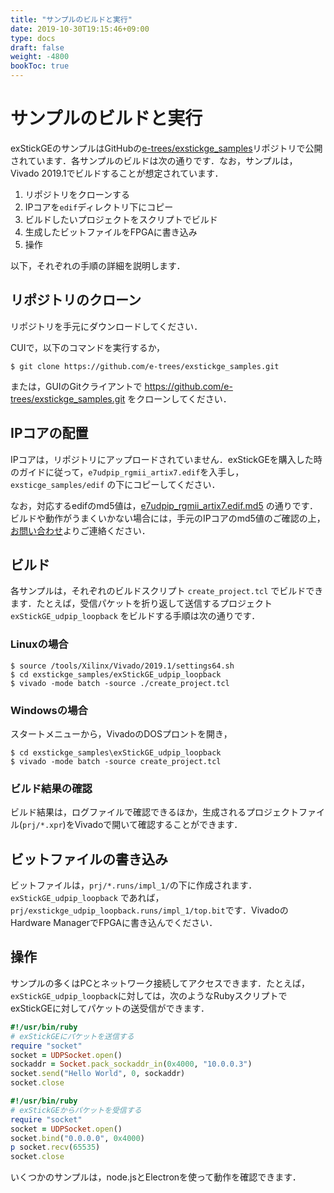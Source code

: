 ```yaml
---
title: "サンプルのビルドと実行"
date: 2019-10-30T19:15:46+09:00
type: docs
draft: false
weight: -4800
bookToc: true
---
```


# サンプルのビルドと実行

exStickGEのサンプルはGitHubの[e-trees/exstickge_samples](https://github.com/e-trees/exstickge_samples)リポジトリで公開されています．各サンプルのビルドは次の通りです．なお，サンプルは，Vivado 2019.1でビルドすることが想定されています．

1. リポジトリをクローンする
1. IPコアを`edif`ディレクトリ下にコピー
1. ビルドしたいプロジェクトをスクリプトでビルド
1. 生成したビットファイルをFPGAに書き込み
1. 操作

以下，それぞれの手順の詳細を説明します．

## リポジトリのクローン

リポジトリを手元にダウンロードしてください．

CUIで，以下のコマンドを実行するか，

```shell
$ git clone https://github.com/e-trees/exstickge_samples.git
```

または，GUIのGitクライアントで https://github.com/e-trees/exstickge_samples.git をクローンしてください．

## IPコアの配置

IPコアは，リポジトリにアップロードされていません．exStickGEを購入した時のガイドに従って，`e7udpip_rgmii_artix7.edif`を入手し，`exsticge_samples/edif` の下にコピーしてください．

なお，対応するedifのmd5値は，[e7udpip_rgmii_artix7.edif.md5](https://github.com/e-trees/exstickge_samples/blob/master/edif/e7udpip_rgmii_artix7.edif.md5) の通りです．ビルドや動作がうまくいかない場合には，手元のIPコアのmd5値のご確認の上，[お問い合わせ](https://e-trees.jp/contact/)よりご連絡ください．

## ビルド

各サンプルは，それぞれのビルドスクリプト `create_project.tcl` でビルドできます．たとえば，受信パケットを折り返して送信するプロジェクト `exStickGE_udpip_loopback` をビルドする手順は次の通りです．

### Linuxの場合

```shell
$ source /tools/Xilinx/Vivado/2019.1/settings64.sh
$ cd exstickge_samples/exStickGE_udpip_loopback
$ vivado -mode batch -source ./create_project.tcl
```

### Windowsの場合

スタートメニューから，VivadoのDOSプロントを開き，

```shell
$ cd exstickge_samples\exStickGE_udpip_loopback
$ vivado -mode batch -source create_project.tcl
```

### ビルド結果の確認

ビルド結果は，ログファイルで確認できるほか，生成されるプロジェクトファイル(`prj/*.xpr`)をVivadoで開いて確認することができます．

## ビットファイルの書き込み

ビットファイルは，`prj/*.runs/impl_1/`の下に作成されます．`exStickGE_udpip_loopback` であれば，`prj/exstickge_udpip_loopback.runs/impl_1/top.bit`です．VivadoのHardware ManagerでFPGAに書き込んでください．

## 操作

サンプルの多くはPCとネットワーク接続してアクセスできます．たとえば，`exStickGE_udpip_loopback`に対しては，次のようなRubyスクリプトでexStickGEに対してパケットの送受信ができます．

```ruby
#!/usr/bin/ruby
# exStickGEにパケットを送信する
require "socket"
socket = UDPSocket.open()
sockaddr = Socket.pack_sockaddr_in(0x4000, "10.0.0.3")
socket.send("Hello World", 0, sockaddr)
socket.close
```

```ruby
#!/usr/bin/ruby
# exStickGEからパケットを受信する
require "socket"
socket = UDPSocket.open()
socket.bind("0.0.0.0", 0x4000)
p socket.recv(65535)
socket.close
```

いくつかのサンプルは，node.jsとElectronを使って動作を確認できます．
